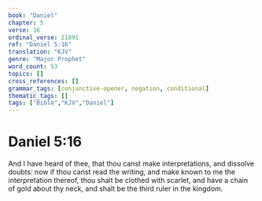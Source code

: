 ```yaml
---
book: "Daniel"
chapter: 5
verse: 16
ordinal_verse: 21891
ref: "Daniel 5:16"
translation: "KJV"
genre: "Major Prophet"
word_count: 53
topics: []
cross_references: []
grammar_tags: [conjunctive-opener, negation, conditional]
thematic_tags: []
tags: ["Bible","KJV","Daniel"]
---
```


# Daniel 5:16

And I have heard of thee, that thou canst make interpretations, and dissolve doubts: now if thou canst read the writing, and make known to me the interpretation thereof, thou shalt be clothed with scarlet, and have a chain of gold about thy neck, and shalt be the third ruler in the kingdom.
